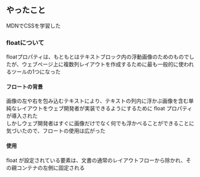 ## やったこと
MDNでCSSを学習した

### floatについて
floatプロパティは、もともとはテキストブロック内の浮動画像のためのものでしたが、ウェブページ上に複数列レイアウトを作成するために最も一般的に使われるツールの1つになった  

#### フロートの背景
画像の左や右を包み込むテキストにより、テキストの列内に浮かぶ画像を含む単純なレイアウトをウェブ開発者が実装できるようにするために float プロパティが導入された  
しかしウェブ開発者はすぐに画像だけでなく何でも浮かべることができることに気づいたので、フロートの使用は広がった  

#### 使用
float が設定されている要素は、文書の通常のレイアウトフローから除かれ、その親コンテナの左側に固定される  
